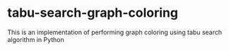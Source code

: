# tabu-search-graph-coloring
This is an implementation of performing graph coloring using tabu search algorithm in Python
